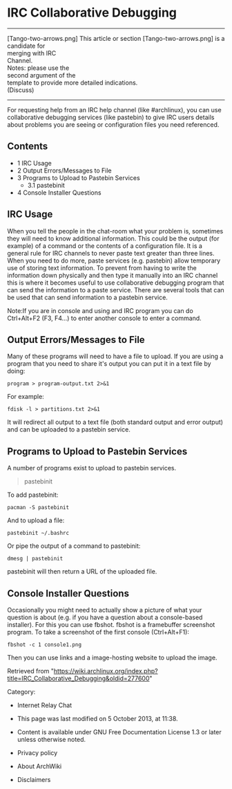 IRC Collaborative Debugging
===========================

  ------------------------ ------------------------ ------------------------
  [Tango-two-arrows.png]   This article or section  [Tango-two-arrows.png]
                           is a candidate for       
                           merging with IRC         
                           Channel.                 
                           Notes: please use the    
                           second argument of the   
                           template to provide more 
                           detailed indications.    
                           (Discuss)                
  ------------------------ ------------------------ ------------------------

For requesting help from an IRC help channel (like #archlinux), you can
use collaborative debugging services (like pastebin) to give IRC users
details about problems you are seeing or configuration files you need
referenced.

Contents
--------

-   1 IRC Usage
-   2 Output Errors/Messages to File
-   3 Programs to Upload to Pastebin Services
    -   3.1 pastebinit
-   4 Console Installer Questions

IRC Usage
---------

When you tell the people in the chat-room what your problem is,
sometimes they will need to know additional information. This could be
the output (for example) of a command or the contents of a configuration
file. It is a general rule for IRC channels to never paste text greater
than three lines. When you need to do more, paste services (e.g.
pastebin) allow temporary use of storing text information. To prevent
from having to write the information down physically and then type it
manually into an IRC channel this is where it becomes useful to use
collaborative debugging program that can send the information to a paste
service. There are several tools that can be used that can send
information to a pastebin service.

Note:If you are in console and using and IRC program you can do
Ctrl+Alt+F2 (F3, F4…) to enter another console to enter a command.

Output Errors/Messages to File
------------------------------

Many of these programs will need to have a file to upload. If you are
using a program that you need to share it's output you can put it in a
text file by doing:

    program > program-output.txt 2>&1 

For example:

    fdisk -l > partitions.txt 2>&1

It will redirect all output to a text file (both standard output and
error output) and can be uploaded to a pastebin service.

Programs to Upload to Pastebin Services
---------------------------------------

A number of programs exist to upload to pastebin services.

> pastebinit

To add pastebinit:

    pacman -S pastebinit

And to upload a file:

    pastebinit ~/.bashrc

Or pipe the output of a command to pastebinit:

    dmesg | pastebinit

pastebinit will then return a URL of the uploaded file.

Console Installer Questions
---------------------------

Occasionally you might need to actually show a picture of what your
question is about (e.g. if you have a question about a console-based
installer). For this you can use fbshot. fbshot is a framebuffer
screenshot program. To take a screenshot of the first console
(Ctrl+Alt+F1):

    fbshot -c 1 console1.png

Then you can use links and a image-hosting website to upload the image.

Retrieved from
"https://wiki.archlinux.org/index.php?title=IRC_Collaborative_Debugging&oldid=277600"

Category:

-   Internet Relay Chat

-   This page was last modified on 5 October 2013, at 11:38.
-   Content is available under GNU Free Documentation License 1.3 or
    later unless otherwise noted.
-   Privacy policy
-   About ArchWiki
-   Disclaimers
